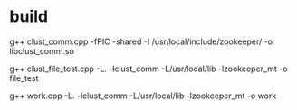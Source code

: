# build
g++ clust_comm.cpp -fPIC -shared -I /usr/local/include/zookeeper/ -o libclust_comm.so

g++ clust_file_test.cpp -L. -lclust_comm -L/usr/local/lib -lzookeeper_mt -o file_test

g++ work.cpp -L. -lclust_comm -L/usr/local/lib -lzookeeper_mt -o work